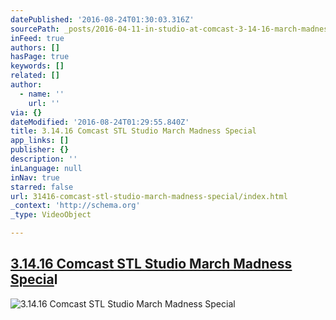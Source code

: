 ```yaml
---
datePublished: '2016-08-24T01:30:03.316Z'
sourcePath: _posts/2016-04-11-in-studio-at-comcast-3-14-16-march-madness-special.md
inFeed: true
authors: []
hasPage: true
keywords: []
related: []
author:
  - name: ''
    url: ''
via: {}
dateModified: '2016-08-24T01:29:55.840Z'
title: 3.14.16 Comcast STL Studio March Madness Special
app_links: []
publisher: {}
description: ''
inLanguage: null
inNav: true
starred: false
url: 31416-comcast-stl-studio-march-madness-special/index.html
_context: 'http://schema.org'
_type: VideoObject

---
```

## [3.14.16 Comcast STL Studio March Madness Specia][0]l
![3.14.16 Comcast STL Studio March Madness Special](https://the-grid-user-content.s3-us-west-2.amazonaws.com/cdec1a7d-3bdd-40f9-b1ff-b245ce593c19.jpg)

[0]: https://youtu.be/vPY-4tqj9RA "STL 3.14.16"